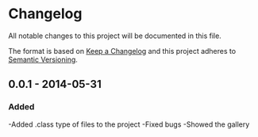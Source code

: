 # Changelog
All notable changes to this project will be documented in this file.

The format is based on [Keep a Changelog](http://keepachangelog.com/en/1.0.0/)
and this project adheres to [Semantic Versioning](http://semver.org/spec/v2.0.0.html).
## 0.0.1 - 2014-05-31
### Added
-Added .class type of files to the project
-Fixed bugs
-Showed the gallery
